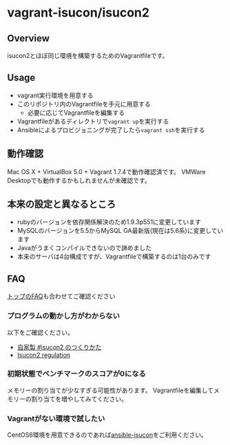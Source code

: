 # vagrant-isucon/isucon2

## Overview

isucon2とほぼ同じ環境を構築するためのVagrantfileです。

## Usage

- vagrant実行環境を用意する
- このリポジトリ内のVagrantfileを手元に用意する
  - 必要に応じてVagrantfileを編集する
- Vagrantfileがあるディレクトリで`vagrant up`を実行する
- Ansibleによるプロビジョニングが完了したら`vagrant ssh`を実行する

## 動作確認

Mac OS X + VirtualBox 5.0 + Vagrant 1.7.4で動作確認済です。
VMWare Desktopでも動作するかもしれませんが未確認です。

## 本来の設定と異なるところ

- rubyのバージョンを依存関係解決のため1.9.3p551に変更しています
- MySQLのバージョンを5.5からMySQL GA最新版(現在は5.6系)に変更しています
- Javaがうまくコンパイルできないので諦めました
- 本来のサーバは4台構成ですが、Vagrantfileで構築するのは1台のみです

## FAQ

[トップのFAQ](../README.md#FAQ)も合わせてご確認ください

### プログラムの動かし方がわからない

以下をご確認ください。

- [自家製 #isucon2 のつくりかた](http://blog.livedoor.jp/techblog/archives/67728751.html)
- [Isucon2 regulation](http://www.slideshare.net/tagomoris/isucon2-regulation)

### 初期状態でベンチマークのスコアが0になる

メモリーの割り当てが少なすぎる可能性があります。
Vagrantfileを編集してメモリーの割り当てを増やしてみてください。

### Vagrantがない環境で試したい

CentOS6環境を用意できるのであれば[ansible-isucon](https://github.com/matsuu/ansible-isucon)をご利用ください。
